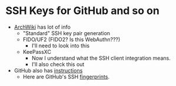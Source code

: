 # SSH Keys for GitHub and so on

* [ArchWiki](https://wiki.archlinux.org/title/SSH_keys) has lot of info
    * "Standard" SSH key pair generation
    * FIDO/UF2 (FIDO2?  Is this WebAuthn???)
        * I'll need to look into this
    * KeePassXC
        * Now I understand what the SSH client integration means.
        * I'll also check this out
* GitHub also has [instructions](https://docs.github.com/en/authentication/connecting-to-github-with-ssh/generating-a-new-ssh-key-and-adding-it-to-the-ssh-agent)
    * Here are GitHub's SSH [fingerprints](https://docs.github.com/en/authentication/keeping-your-account-and-data-secure/githubs-ssh-key-fingerprints).

[//]: # (1:39pm on May 29, 2022)
